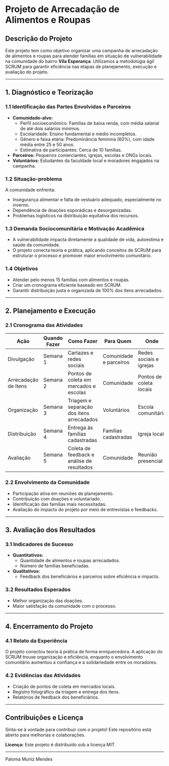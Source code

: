 
# **Projeto de Arrecadação de Alimentos e Roupas**

## **Descrição do Projeto**
Este projeto tem como objetivo organizar uma campanha de arrecadação de alimentos e roupas para atender famílias em situação de vulnerabilidade na comunidade do bairro **Vila Esperança**. Utilizamos a metodologia ágil SCRUM para garantir eficiência nas etapas de planejamento, execução e avaliação do projeto.  

---

## **1. Diagnóstico e Teorização**  

### **1.1 Identificação das Partes Envolvidas e Parceiros**  
- **Comunidade-alvo:**  
  - Perfil socioeconômico: Famílias de baixa renda, com média salarial de até dois salários mínimos.  
  - Escolaridade: Ensino fundamental e médio incompletos.  
  - Gênero e faixa etária: Predominância feminina (60%), com idade média entre 25 e 50 anos.  
  - Estimativa de participantes: Cerca de 10 famílias.  
- **Parceiros:** Pequenos comerciantes, igrejas, escolas e ONGs locais.  
- **Voluntários:** Estudantes da faculdade local e moradores engajados na campanha.  

### **1.2 Situação-problema**  
A comunidade enfrenta:  
- Insegurança alimentar e falta de vestuário adequado, especialmente no inverno.  
- Dependência de doações esporádicas e desorganizadas.  
- Problemas logísticos na distribuição equitativa dos recursos.  

### **1.3 Demanda Sociocomunitária e Motivação Acadêmica**  
- A vulnerabilidade impacta diretamente a qualidade de vida, autoestima e saúde da comunidade.  
- O projeto conecta teoria e prática, aplicando conceitos de SCRUM para estruturar o processo e promover maior envolvimento comunitário.  

### **1.4 Objetivos**  
- Atender pelo menos 15 famílias com alimentos e roupas.  
- Criar um cronograma eficiente baseado em SCRUM.  
- Garantir distribuição justa e organizada de 100% dos itens arrecadados.  

---

## **2. Planejamento e Execução**  

### **2.1 Cronograma das Atividades**  

| **Ação**            | **Quando Fazer** | **Como Fazer**                             | **Para Quem**          | **Onde**                   |  
|----------------------|------------------|--------------------------------------------|------------------------|---------------------------|  
| Divulgação           | Semana 1        | Cartazes e redes sociais                   | Comunidade e parceiros | Redes sociais e igrejas   |  
| Arrecadação de Itens | Semana 2        | Pontos de coleta em mercados e escolas     | Comunidade             | Pontos de coleta locais   |  
| Organização          | Semana 3        | Triagem e separação dos itens arrecadados  | Voluntários            | Escola comunitária        |  
| Distribuição         | Semana 4        | Entrega às famílias cadastradas            | Famílias cadastradas   | Igreja local              |  
| Avaliação            | Semana 5        | Coleta de feedback e análise de resultados | Comunidade             | Reunião presencial        |  

### **2.2 Envolvimento da Comunidade**  
- Participação ativa em reuniões de planejamento.  
- Contribuição com doações e voluntariado.  
- Identificação das famílias mais necessitadas.  
- Avaliação do impacto do projeto por meio de entrevistas e feedbacks.  

---

## **3. Avaliação dos Resultados**  

### **3.1 Indicadores de Sucesso**  
- **Quantitativos:**  
  - Quantidade de alimentos e roupas arrecadados.  
  - Número de famílias beneficiadas.  
- **Qualitativos:**  
  - Feedback dos beneficiários e parceiros sobre eficiência e impacto.  

### **3.2 Resultados Esperados**  
- Melhor organização das doações.  
- Maior satisfação da comunidade com o processo.  

---

## **4. Encerramento do Projeto**  

### **4.1 Relato da Experiência**  
O projeto conectou teoria à prática de forma enriquecedora. A aplicação do SCRUM trouxe organização e eficiência, enquanto o envolvimento comunitário aumentou a confiança e a solidariedade entre os moradores.  

### **4.2 Evidências das Atividades**  
- Criação de pontos de coleta em mercados locais.  
- Registro fotográfico da triagem e entrega dos itens.  
- Relatórios de feedback dos beneficiários.  

---

## **Contribuições e Licença**  
Sinta-se à vontade para contribuir com o projeto! Este repositório está aberto para melhorias e colaborações.  

**Licença:** Este projeto é distribuído sob a licença MIT.  

--- 

Paloma Muniz Mendes
